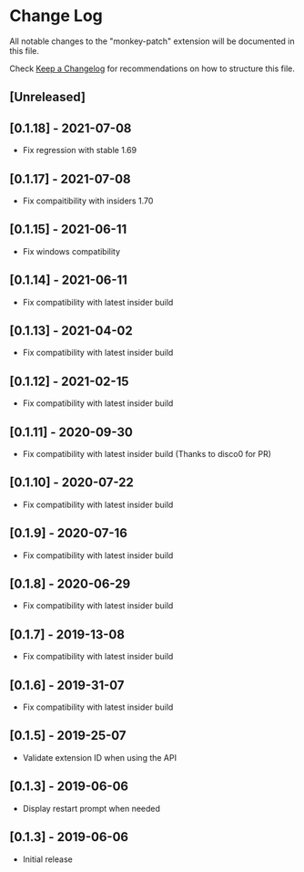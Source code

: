 # Change Log

All notable changes to the "monkey-patch" extension will be documented in this file.

Check [Keep a Changelog](http://keepachangelog.com/) for recommendations on how to structure this file.

## [Unreleased]

## [0.1.18] - 2021-07-08

- Fix regression with stable 1.69

## [0.1.17] - 2021-07-08

- Fix compaitibility with insiders 1.70

## [0.1.15] - 2021-06-11

- Fix windows compatibility

## [0.1.14] - 2021-06-11

- Fix compatibility with latest insider build

## [0.1.13] - 2021-04-02

- Fix compatibility with latest insider build

## [0.1.12] - 2021-02-15

- Fix compatibility with latest insider build

## [0.1.11] - 2020-09-30

- Fix compatibility with latest insider build (Thanks to disco0 for PR)

## [0.1.10] - 2020-07-22

- Fix compatibility with latest insider build

## [0.1.9] - 2020-07-16

- Fix compatibility with latest insider build

## [0.1.8] - 2020-06-29

- Fix compatibility with latest insider build

## [0.1.7] - 2019-13-08

- Fix compatibility with latest insider build

## [0.1.6] - 2019-31-07

- Fix compatibility with latest insider build

## [0.1.5] - 2019-25-07

- Validate extension ID when using the API

## [0.1.3] - 2019-06-06

- Display restart prompt when needed

## [0.1.3] - 2019-06-06

- Initial release